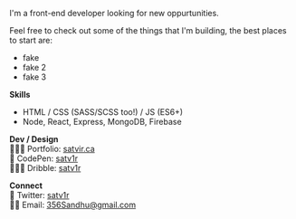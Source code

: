 
I'm a front-end developer looking for new oppurtunities.

Feel free to check out some of the things that I'm building, the best places to start are:
- fake
- fake 2
- fake 3

**Skills**
- HTML / CSS (SASS/SCSS too!) / JS (ES6+)
- Node, React, Express, MongoDB, Firebase

 **Dev / Design**  
👨🏾‍💻 Portfolio: [satvir.ca](https://www.satvir.ca/)  
🎨 CodePen: [satv1r](https://codepen.io/satv1r)   
👨🏾‍🎨 Dribble: [satv1r](https://dribbble.com/satv1r)  

**Connect**  
💬 Twitter: [satv1r](https://twitter.com/satv1r)  
✍🏽 Email: 356Sandhu@gmail.com

<!--
**satv1r/satv1r** is a ✨ _special_ ✨ repository because its `README.md` (this file) appears on your GitHub profile.

Here are some ideas to get you started:

- 🔭 I’m currently working on ...
- 🌱 I’m currently learning ...
- 👯 I’m looking to collaborate on ...
- 🤔 I’m looking for help with ...
- 💬 Ask me about ...
- 📫 How to reach me: ...
- 😄 Pronouns: ...
- ⚡ Fun fact: ...
-->
